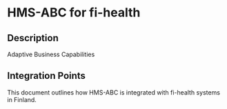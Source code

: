 # HMS-ABC for fi-health

## Description

Adaptive Business Capabilities

## Integration Points

This document outlines how HMS-ABC is integrated with fi-health systems in Finland.
